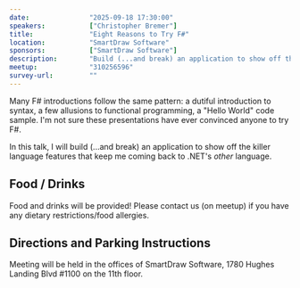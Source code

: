 ```yaml
---
date:               "2025-09-18 17:30:00"
speakers:           ["Christopher Bremer"]
title:              "Eight Reasons to Try F#"
location:           "SmartDraw Software"
sponsors:           ["SmartDraw Software"]
description:        "Build (...and break) an application to show off the killer language features that keep me coming back to .NET's *other* language: F#"
meetup:             "310256596"
survey-url:         ""
---
```


Many F# introductions follow the same pattern: a dutiful introduction to syntax, a few allusions to functional programming, a "Hello World" code sample. I'm not sure these presentations have ever convinced anyone to try F#.

In this talk, I will build (...and break) an application to show off the killer language features that keep me coming back to .NET's *other* language.

## Food / Drinks
Food and drinks will be provided! Please contact us (on meetup) if you have any dietary restrictions/food allergies.

## Directions and Parking Instructions

Meeting will be held in the offices of SmartDraw Software, 1780 Hughes Landing Blvd #1100 on the 11th floor.
